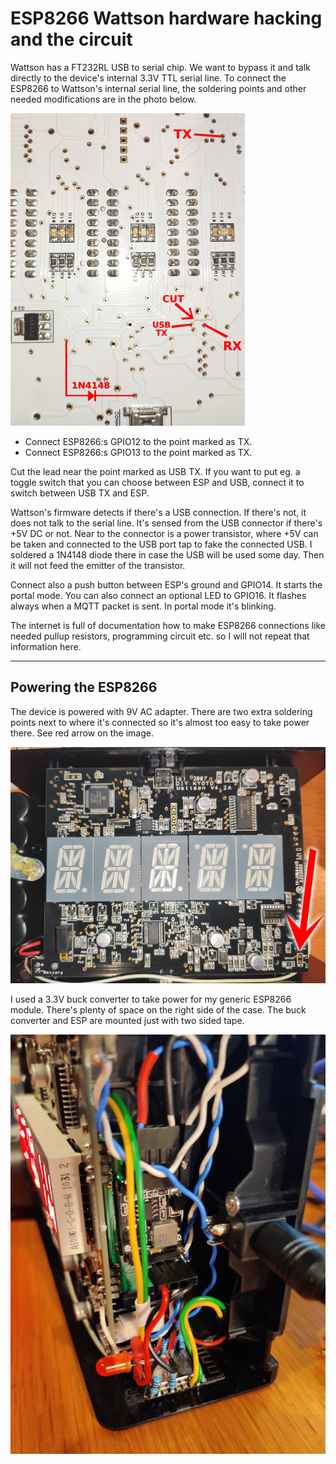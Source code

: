 # ESP8266 Wattson hardware hacking and the circuit

Wattson has a FT232RL USB to serial chip. We want to bypass it and talk directly to the device's 
internal 3.3V TTL serial line. To connect the ESP8266 to Wattson's internal serial line, the soldering 
points and other needed modifications are in the photo below.

![wattson_board_under2_small.jpg](i/wattson_board_under2_small.jpg)

- Connect ESP8266:s GPIO12 to the point marked as TX.
- Connect ESP8266:s GPIO13 to the point marked as TX.

Cut the lead near the point marked as USB TX. If you want to put eg. a toggle switch that you can choose
between ESP and USB, connect it to switch between USB TX and ESP.

Wattson's firmware detects if there's a USB connection. If there's not, it does not talk to the serial 
line. It's sensed from the USB connector if there's +5V DC or not. Near to the connector is a power 
transistor, where +5V can be taken and connected to the USB port tap to fake the connected USB. I soldered
a 1N4148 diode there in case the USB will be used some day. Then it will not feed the emitter of the transistor.

Connect also a push button between ESP's ground and GPIO14. It starts the portal mode. You can also 
connect an optional LED to GPIO16. It flashes always when a MQTT packet is sent. In portal mode it's 
blinking.

The internet is full of documentation how to make ESP8266 connections like needed pullup resistors,
programming circuit etc. so I will not repeat that information here.

----------

## Powering the ESP8266

The device is powered with 9V AC adapter. There are two extra soldering points next to where it's connected
so it's almost too easy to take power there. See red arrow on the image.

![wattson_board.jpg](i/wattson_board.jpg)

I used a 3.3V buck converter to take power for my generic ESP8266 module. There's plenty of space on
the right side of the case. The buck converter and ESP are mounted just with two sided tape.

![wattson_and_esp_small.jpg](i/wattson_and_esp_small.jpg)